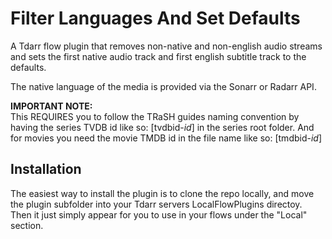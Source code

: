 # Filter Languages And Set Defaults

A Tdarr flow plugin that removes non-native and non-english audio streams and sets the first native audio track and first english subtitle track to the defaults.

The native language of the media is provided via the Sonarr or Radarr API.

**IMPORTANT NOTE:**  
This REQUIRES you to follow the TRaSH guides naming convention by having the series TVDB id like so: [tvdbid-*id*] in the series root folder. And for movies you need the movie TMDB id in the file name like so: [tmdbid-*id*]

## Installation

The easiest way to install the plugin is to clone the repo locally, and move the plugin subfolder into your Tdarr servers LocalFlowPlugins directoy. Then it just simply appear for you to use in your flows under the "Local" section.
